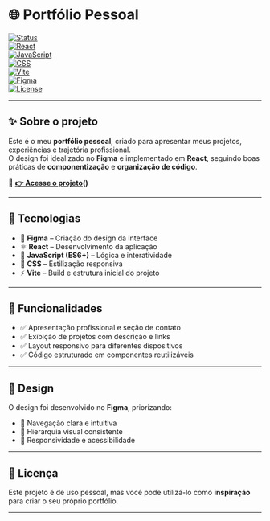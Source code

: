 # 🌐 Portfólio Pessoal  

[![Status](https://img.shields.io/badge/status-online-brightgreen)]()  
[![React](https://img.shields.io/badge/React-18-61DAFB?logo=react&logoColor=white)]()  
[![JavaScript](https://img.shields.io/badge/JavaScript-ES6+-F7DF1E?logo=javascript&logoColor=black)]()  
[![CSS](https://img.shields.io/badge/CSS-Responsive-1572B6?logo=css3&logoColor=white)]()  
[![Vite](https://img.shields.io/badge/Vite-Build-646CFF?logo=vite&logoColor=white)]()  
[![Figma](https://img.shields.io/badge/Figma-Design-F24E1E?logo=figma&logoColor=white)]()  
[![License](https://img.shields.io/badge/license-MIT-blue)]()  

---

## ✨ Sobre o projeto  

Este é o meu **portfólio pessoal**, criado para apresentar meus projetos, experiências e trajetória profissional.  
O design foi idealizado no **Figma** e implementado em **React**, seguindo boas práticas de **componentização** e **organização de código**.  

🔗 **[👉 Acesse o projeto](https://portfolio-kenzo-kohl.vercel.app/)()**  

---

## 🚀 Tecnologias  

- 🎨 **Figma** – Criação do design da interface  
- ⚛️ **React** – Desenvolvimento da aplicação  
- 📜 **JavaScript (ES6+)** – Lógica e interatividade  
- 💅 **CSS** – Estilização responsiva  
- ⚡ **Vite** – Build e estrutura inicial do projeto  

---

## 📌 Funcionalidades  

- ✅ Apresentação profissional e seção de contato  
- ✅ Exibição de projetos com descrição e links  
- ✅ Layout responsivo para diferentes dispositivos  
- ✅ Código estruturado em componentes reutilizáveis  

---

## 🎨 Design  

O design foi desenvolvido no **Figma**, priorizando:  
- 🔹 Navegação clara e intuitiva  
- 🔹 Hierarquia visual consistente  
- 🔹 Responsividade e acessibilidade  

---

## 📄 Licença  

Este projeto é de uso pessoal, mas você pode utilizá-lo como **inspiração** para criar o seu próprio portfólio.  

---
